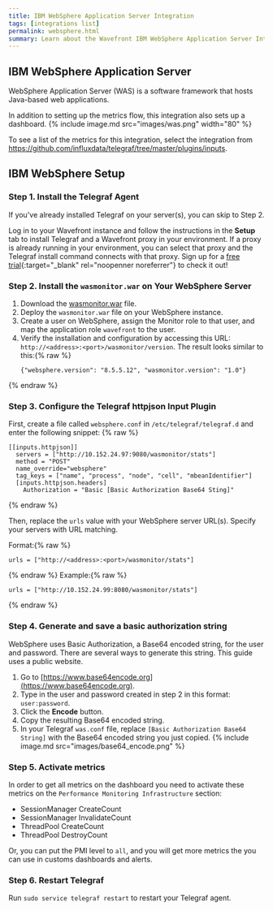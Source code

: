 ```yaml
---
title: IBM WebSphere Application Server Integration
tags: [integrations list]
permalink: websphere.html
summary: Learn about the Wavefront IBM WebSphere Application Server Integration.
---
```

## IBM WebSphere Application Server

WebSphere Application Server (WAS) is a software framework that hosts Java-based web applications.

In addition to setting up the metrics flow, this integration also sets up a dashboard.
{% include image.md src="images/was.png" width="80" %}


To see a list of the metrics for this integration, select the integration from <https://github.com/influxdata/telegraf/tree/master/plugins/inputs>.
## IBM WebSphere Setup



### Step 1. Install the Telegraf Agent

If you've already installed Telegraf on your server(s), you can skip to Step 2.

Log in to your Wavefront instance and follow the instructions in the **Setup** tab to install Telegraf and a Wavefront proxy in your environment. If a proxy is already running in your environment, you can select that proxy and the Telegraf install command connects with that proxy. Sign up for a [free trial](http://wavefront.com/sign-up/?utm_source=docs.vmware.com&utm_medium=referral&utm_campaign=docs-front-page){:target="_blank" rel="noopenner noreferrer"} to check it out!

### Step 2. Install the `wasmonitor.war` on Your WebSphere Server

1. Download the [wasmonitor.war](https://github.com/wavefrontHQ/wasmonitor/releases/download/1.0/wasmonitor.war) file.
1. Deploy the `wasmonitor.war` file on your WebSphere instance.
1. Create a user on WebSphere, assign the Monitor role to that user, and map the application role `wavefront` to the user.
1. Verify the installation and configuration by accessing this URL: `http://<address>:<port>/wasmonitor/version`.
    The result looks similar to this:{% raw %}
    ```
    {"websphere.version": "8.5.5.12", "wasmonitor.version": "1.0"}
    ```
{% endraw %}

### Step 3. Configure the Telegraf httpjson Input Plugin

First, create a file called `websphere.conf` in `/etc/telegraf/telegraf.d` and enter the following snippet:
{% raw %}
```
[[inputs.httpjson]]
  servers = ["http://10.152.24.97:9080/wasmonitor/stats"]
  method = "POST"
  name_override="websphere"
  tag_keys = ["name", "process", "node", "cell", "mbeanIdentifier"]
  [inputs.httpjson.headers]
    Authorization = "Basic [Basic Authorization Base64 Sting]"
```
{% endraw %}

Then, replace the `urls` value with your WebSphere server URL(s). Specify your servers with URL matching.

Format:{% raw %}
```
urls = ["http://<address>:<port>/wasmonitor/stats"]
```
{% endraw %}
Example:{% raw %}
```
urls = ["http://10.152.24.99:8080/wasmonitor/stats"]
```
{% endraw %}

### Step 4. Generate and save a basic authorization string

WebSphere uses Basic Authorization, a Base64 encoded string, for the user and password. There are several ways to generate this string. This guide uses a public website.
1. Go to [https://www.base64encode.org](https://www.base64encode.org).
1. Type in the user and password created in step 2 in this format: `user:password`.
1. Click the **Encode** button.
1. Copy the resulting Base64 encoded string.
1. In your Telegraf `was.conf` file, replace `[Basic Authorization Base64 String]` with the Base64 encoded string you just copied.
{% include image.md src="images/base64_encode.png" %}

### Step 5. Activate metrics

In order to get all metrics on the dashboard you need to activate these metrics on the `Performance Monitoring Infrastructure` section:
* SessionManager CreateCount
* SessionManager InvalidateCount
* ThreadPool CreateCount
* ThreadPool DestroyCount

Or, you can put the PMI level to `all`, and you will get more metrics the you can use in customs dashboards and alerts.

### Step 6. Restart Telegraf

Run `sudo service telegraf restart` to restart your Telegraf agent.
